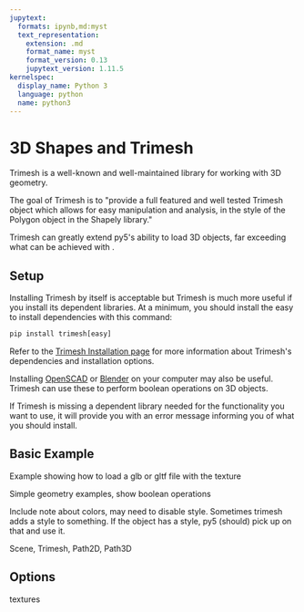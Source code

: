 ```yaml
---
jupytext:
  formats: ipynb,md:myst
  text_representation:
    extension: .md
    format_name: myst
    format_version: 0.13
    jupytext_version: 1.11.5
kernelspec:
  display_name: Python 3
  language: python
  name: python3
---
```


# 3D Shapes and Trimesh

Trimesh is a well-known and well-maintained library for working with 3D
geometry.

The goal of Trimesh is to "provide a full featured and well tested Trimesh
object which allows for easy manipulation and analysis, in the style of the
Polygon object in the Shapely library."

Trimesh can greatly extend py5's ability to load 3D objects, far exceeding what
can be achieved with [](/reference/sketch_load_shape.md).

## Setup

Installing Trimesh by itself is acceptable but Trimesh is much more useful if
you install its dependent libraries. At a minimum, you should install the easy
to install dependencies with this command:

```python
pip install trimesh[easy]
```

Refer to the [Trimesh Installation page](https://trimesh.org/install.html) for
more information about Trimesh's dependencies and installation options.

Installing [OpenSCAD](https://openscad.org/) or
[Blender](https://www.blender.org/) on your computer may also be useful. Trimesh
can use these to perform boolean operations on 3D objects.

If Trimesh is missing a dependent library needed for the functionality you want
to use, it will provide you with an error message informing you of what you
should install.

## Basic Example

Example showing how to load a glb or gltf file with the texture

Simple geometry examples, show boolean operations

Include note about colors, may need to disable style. Sometimes trimesh adds a
style to something. If the object has a style, py5 (should) pick up on that and
use it.

Scene, Trimesh, Path2D, Path3D

## Options

textures
